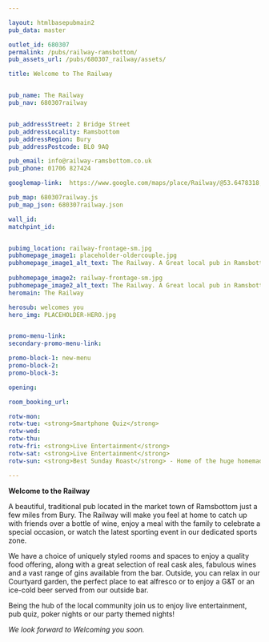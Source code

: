 ```yaml
---

layout: htmlbasepubmain2
pub_data: master

outlet_id: 680307
permalink: /pubs/railway-ramsbottom/
pub_assets_url: /pubs/680307_railway/assets/

title: Welcome to The Railway


pub_name: The Railway
pub_nav: 680307railway


pub_addressStreet: 2 Bridge Street
pub_addressLocality: Ramsbottom 
pub_addressRegion: Bury
pub_addressPostcode: BL0 9AQ

pub_email: info@railway-ramsbottom.co.uk
pub_phone: 01706 827424

googlemap-link:  https://www.google.com/maps/place/Railway/@53.6478318,-2.3163171,18z/data=!4m12!1m6!3m5!1s0x487ba36d1ed68959:0xd0bb40f41c4bd9bb!2sRailway!8m2!3d53.6478318!4d-2.3152174!3m4!1s0x487ba36d1ed68959:0xd0bb40f41c4bd9bb!8m2!3d53.6478318!4d-2.3152174

pub_map: 680307railway.js
pub_map_json: 680307railway.json

wall_id:
matchpint_id: 


pubimg_location: railway-frontage-sm.jpg
pubhomepage_image1: placeholder-oldercouple.jpg
pubhomepage_image1_alt_text: The Railway. A Great local pub in Ramsbottom 
 
pubhomepage_image2: railway-frontage-sm.jpg
pubhomepage_image2_alt_text: The Railway. A Great local pub in Ramsbottom
heromain: The Railway

herosub: welcomes you
hero_img: PLACEHOLDER-HERO.jpg


promo-menu-link:
secondary-promo-menu-link:

promo-block-1: new-menu
promo-block-2: 
promo-block-3: 

opening: 

room_booking_url: 

rotw-mon: 
rotw-tue: <strong>Smartphone Quiz</strong>
rotw-wed: 
rotw-thu:
rotw-fri: <strong>Live Entertainment</strong>
rotw-sat: <strong>Live Entertainment</strong>
rotw-sun: <strong>Best Sunday Roast</strong> - Home of the huge homemade Yorkshire pudding

---
```


**Welcome to the Railway**

A beautiful, traditional pub located in the market town of Ramsbottom just a few miles from Bury. The Railway will make you feel at home to catch up with friends over a bottle of wine, enjoy a meal with the family to celebrate a special occasion, or watch the latest sporting event in our dedicated sports zone.  

We have a choice of uniquely styled rooms and spaces to enjoy a quality food offering, along with a great selection of real cask ales, fabulous wines and a vast range of gins available from the bar. Outside, you 
can relax in our Courtyard garden, the perfect place to eat alfresco or to enjoy a G&T or an ice-cold beer served from our outside bar.

Being the hub of the local community join us to enjoy live entertainment, pub quiz, poker nights or our party themed nights!  

*We look forward to Welcoming you soon.*



